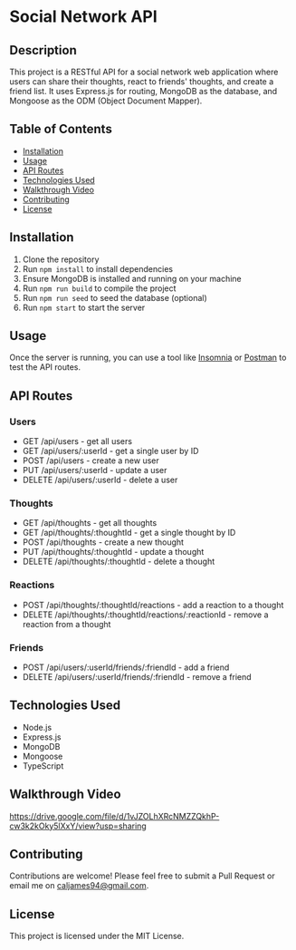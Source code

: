 # Social Network API

## Description

This project is a RESTful API for a social network web application where users can share their thoughts, react to friends' thoughts, and create a friend list. It uses Express.js for routing, MongoDB as the database, and Mongoose as the ODM (Object Document Mapper).

## Table of Contents

- [Installation](#installation)
- [Usage](#usage)
- [API Routes](#api-routes)
- [Technologies Used](#technologies-used)
- [Walkthrough Video](#walkthrough-video)
- [Contributing](#contributing)
- [License](#license)

## Installation

1. Clone the repository
2. Run `npm install` to install dependencies
3. Ensure MongoDB is installed and running on your machine
4. Run  `npm run build` to compile the project
5. Run `npm run seed` to seed the database (optional)
6. Run `npm start` to start the server

## Usage

Once the server is running, you can use a tool like [Insomnia](https://insomnia.rest/) or [Postman](https://www.postman.com/) to test the API routes.

## API Routes

### Users
- GET /api/users - get all users
- GET /api/users/:userId - get a single user by ID
- POST /api/users - create a new user
- PUT /api/users/:userId - update a user
- DELETE /api/users/:userId - delete a user

### Thoughts
- GET /api/thoughts - get all thoughts
- GET /api/thoughts/:thoughtId - get a single thought by ID
- POST /api/thoughts - create a new thought
- PUT /api/thoughts/:thoughtId - update a thought
- DELETE /api/thoughts/:thoughtId - delete a thought

### Reactions
- POST /api/thoughts/:thoughtId/reactions - add a reaction to a thought
- DELETE /api/thoughts/:thoughtId/reactions/:reactionId - remove a reaction from a thought

### Friends
- POST /api/users/:userId/friends/:friendId - add a friend
- DELETE /api/users/:userId/friends/:friendId - remove a friend

## Technologies Used

- Node.js
- Express.js
- MongoDB
- Mongoose
- TypeScript

## Walkthrough Video

https://drive.google.com/file/d/1vJZOLhXRcNMZZQkhP-cw3k2kOky5lXxY/view?usp=sharing

## Contributing

Contributions are welcome! Please feel free to submit a Pull Request or email me on caljames94@gmail.com.

## License

This project is licensed under the MIT License.
